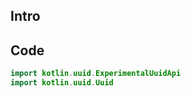 
## Intro


## Code


```kotlin
import kotlin.uuid.ExperimentalUuidApi  
import kotlin.uuid.Uuid
```